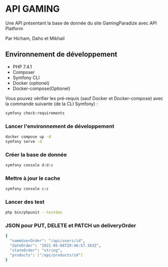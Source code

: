 # API GAMING

Une API présentant la base de donnée du site GamingParadize avec API Platform

Par Hicham, Daho et Mikhail

## Environnement de développement

* PHP 7.4.1
* Composer
* Symfony CLI
* Docker (optionel)
* Docker-compose(Optionel)

Vous pouvez vérifier les pré-requis (sauf Docker et Docker-compose) avec la commande suivante (de la CLI Symfony) :

```bash
symfony check:requirements
```
### Lancer l'environnement de développement

```bash
docker compose up -d
symfony serve -d
```

### Créer la base de donnée

```bash
symfony console d:d:c
```

### Mettre à jour le cache

```bash
symfony console c:c
```

### Lancer des test

```bash
php bin/phpunit --testdox
```

### JSON pour PUT, DELETE et PATCH un deliveryOrder

```bash
{
  "nameUserOrder": "/api/users/id",
  "dateOrder": "2021-05-06T20:46:57.363Z",
  "stateOrder": "string",
  "products": ["/api/products/id"]
}
```